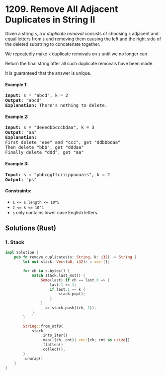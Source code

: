 # 1209. Remove All Adjacent Duplicates in String II
Given a string `s`, a *k* *duplicate removal* consists of choosing `k` adjacent and equal letters from `s` and removing them causing the left and the right side of the deleted substring to concatenate together.

We repeatedly make `k` duplicate removals on `s` until we no longer can.

Return the final string after all such duplicate removals have been made.

It is guaranteed that the answer is unique.

#### Example 1:
<pre>
<strong>Input:</strong> s = "abcd", k = 2
<strong>Output:</strong> "abcd"
<strong>Explanation:</strong> There's nothing to delete.
</pre>

#### Example 2:
<pre>
<strong>Input:</strong> s = "deeedbbcccbdaa", k = 3
<strong>Output:</strong> "aa"
<strong>Explanation:</strong>
First delete "eee" and "ccc", get "ddbbbdaa"
Then delete "bbb", get "dddaa"
Finally delete "ddd", get "aa"
</pre>

#### Example 3:
<pre>
<strong>Input:</strong> s = "pbbcggttciiippooaais", k = 2
<strong>Output:</strong> "ps"
</pre>

#### Constraints:
* `1 <= s.length <= 10^5`
* `2 <= k <= 10^4`
* `s` only contains lower case English letters.

## Solutions (Rust)

### 1. Stack
```Rust
impl Solution {
    pub fn remove_duplicates(s: String, k: i32) -> String {
        let mut stack: Vec<(u8, i32)> = vec![];

        for ch in s.bytes() {
            match stack.last_mut() {
                Some(last) if ch == last.0 => {
                    last.1 += 1;
                    if last.1 == k {
                        stack.pop();
                    }
                }
                _ => stack.push((ch, 1)),
            }
        }

        String::from_utf8(
            stack
                .into_iter()
                .map(|(ch, cnt)| vec![ch; cnt as usize])
                .flatten()
                .collect(),
        )
        .unwrap()
    }
}
```
